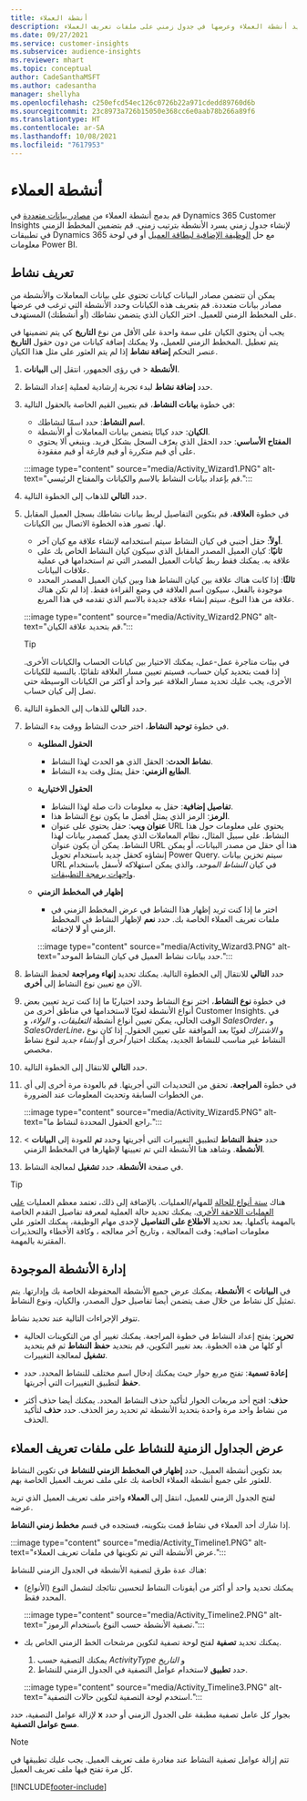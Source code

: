 ```yaml
---
title: أنشطة العملاء
description: تحديد أنشطة العملاء وعرضها في جدول زمني على ملفات تعريف العملاء.
ms.date: 09/27/2021
ms.service: customer-insights
ms.subservice: audience-insights
ms.reviewer: mhart
ms.topic: conceptual
author: CadeSanthaMSFT
ms.author: cadesantha
manager: shellyha
ms.openlocfilehash: c250efcd54ec126c0726b22a971cdedd89760d6b
ms.sourcegitcommit: 23c8973a726b15050e368cc6e0aab78b266a89f6
ms.translationtype: HT
ms.contentlocale: ar-SA
ms.lasthandoff: 10/08/2021
ms.locfileid: "7617953"
---
```

# <a name="customer-activities"></a>أنشطة العملاء

قم بدمج أنشطة العملاء من [مصادر بيانات متعددة](data-sources.md) في Dynamics 365 Customer Insights لإنشاء جدول زمني يسرد الأنشطة بترتيب زمني. قم بتضمين المخطط الزمني في تطبيقات Dynamics 365 مع حل [الوظيفة الإضافية لبطاقة العميل](customer-card-add-in.md) أو في لوحة معلومات Power BI.

## <a name="define-an-activity"></a>تعريف نشاط

يمكن أن تتضمن مصادر البيانات كيانات تحتوي على بيانات المعاملات والأنشطة من مصادر بيانات متعددة. قم بتعريف هذه الكيانات وحدد الأنشطة التي ترغب في عرضها على المخطط الزمني للعميل. اختر الكيان الذي يتضمن نشاطك (أو أنشطتك) المستهدف.

يجب أن يحتوي الكيان على سمة واحدة على الأقل من نوع **التاريخ** كي يتم تضمينها في المخطط الزمني للعميل، ولا يمكنك إضافة كيانات من دون حقول **التاريخ‏‎**. يتم تعطيل عنصر التحكم **إضافة نشاط** إذا لم يتم العثور على مثل هذا الكيان.

1. في رؤى الجمهور، انتقل إلى **البيانات‏‎** > **الأنشطة**.

1. حدد **إضافة نشاط** لبدء تجربة إرشادية لعملية إعداد النشاط.

1. في خطوة **بيانات النشاط**، قم بتعيين القيم الخاصة بالحقول التالية:

   - **اسم النشاط**: حدد اسمًا لنشاطك.
   - **الكيان**: حدد كيانًا يتضمن بيانات المعاملات أو الأنشطة.
   - **المفتاح الأساسي**: حدد الحقل الذي يعرّف السجل بشكل فريد. وينبغي ألا يحتوي على أي قيم متكررة أو قيم فارغة أو قيم مفقودة.

   :::image type="content" source="media/Activity_Wizard1.PNG" alt-text="قم بإعداد بيانات النشاط بالاسم والكيانات والمفتاح الرئيسي.":::

1. حدد **التالي** للذهاب إلى الخطوة التالية.

1. في خطوة **العلاقة**، قم بتكوين التفاصيل لربط بيانات نشاطك بسجل العميل المقابل لها. تصور هذه الخطوة الاتصال بين الكيانات.  

   - **أولاً**: حقل أجنبي في كيان النشاط سيتم استخدامه لإنشاء علاقة مع كيان آخر.
   - **ثانيًا**: كيان العميل المصدر المقابل الذي سيكون كيان النشاط الخاص بك على علاقة به. يمكنك فقط ربط كيانات العميل المصدر التي تم استخدامها في عملية علاقات البيانات.
   - **ثالثًا**: إذا كانت هناك علاقة بين كيان النشاط هذا وبين كيان العميل المصدر المحدد موجودة بالفعل، سيكون اسم العلاقة في وضع القراءة فقط. إذا لم تكن هناك علاقة من هذا النوع، سيتم إنشاء علاقة جديدة بالاسم الذي تقدمه في هذا المربع.

   :::image type="content" source="media/Activity_Wizard2.PNG" alt-text="قم بتحديد علاقة الكيان.":::

   > [!TIP]
   > في بيئات متاجرة عمل-عمل، يمكنك الاختيار بين كيانات الحساب والكيانات الأخرى. إذا قمت بتحديد كيان حساب، فسيتم تعيين مسار العلاقة تلقائيًا. بالنسبة للكيانات الأخرى، يجب عليك تحديد مسار العلاقة عبر واحد أو أكثر من الكيانات الوسيطة حتى تصل إلى كيان حساب.

1. حدد **التالي** للذهاب إلى الخطوة التالية. 

1. في خطوة **توحيد النشاط**، اختر حدث النشاط ووقت بدء النشاط. 
   - **الحقول المطلوبة**
      - **نشاط الحدث**: الحقل الذي هو الحدث لهذا النشاط.
      - **الطابع الزمني**: حقل يمثل وقت بدء النشاط.

   - **الحقول الاختيارية**
      - **تفاصيل إضافية**: حقل به معلومات ذات صلة لهذا النشاط.
      - **الرمز**: الرمز الذي يمثل أفضل ما يكون نوع النشاط هذا.
      - **عنوان ويب**: حقل يحتوي على عنوان URL يحتوي على معلومات حول هذا النشاط. على سبيل المثال، نظام المعاملات الذي يعمل كمصدر بيانات لهذا النشاط. يمكن أن يكون عنوان URL هذا أي حقل من مصدر البيانات، أو يمكن إنشاؤه كحقل جديد باستخدام تحويل Power Query. سيتم تخزين بيانات URL في كيان *النشاط الموحد*، والذي يمكن استهلاكه لأسفل باستخدام [واجهات برمجة التطبيقات](apis.md).

   - **إظهار في المخطط الزمني**
      - اختر ما إذا كنت تريد إظهار هذا النشاط في عرض المخطط الزمني في ملفات تعريف العملاء الخاصة بك. حدد **نعم** لإظهار النشاط في المخطط الزمني أو **لا** لإخفائه.

      :::image type="content" source="media/Activity_Wizard3.PNG" alt-text="حدد بيانات نشاط العميل في كيان النشاط الموحد.":::

1. حدد **التالي** للانتقال إلى الخطوة التالية. يمكنك تحديد **إنهاء ومراجعة** لحفظ النشاط الآن مع تعيين نوع النشاط إلى **أخرى**. 

1. في خطوة **نوع النشاط**، اختر نوع النشاط وحدد اختياريًا ما إذا كنت تريد تعيين بعض أنواع الأنشطة لغويًا لاستخدامها في مناطق أخرى من Customer Insights. في الوقت الحالي، يمكن تعيين أنواع أنشطة *التعليقات*، و *الولاء*، و *SalesOrder*، و *SalesOrderLine*، و *الاشتراك* لغويًا بعد الموافقة على تعيين الحقول. إذا كان نوع النشاط غير مناسب للنشاط الجديد، يمكنك اختيار *أخرى* أو *إنشاء جديد* لنوع نشاط مخصص.

1. حدد **التالي** للانتقال إلى الخطوة التالية. 

1. في خطوة **المراجعة**، تحقق من التحديدات التي أجريتها. قم بالعودة مرة أخرى إلى أي من الخطوات السابقة وتحديث المعلومات عند الضرورة.

   :::image type="content" source="media/Activity_Wizard5.PNG" alt-text="راجع الحقول المحددة لنشاط ما.":::
   
1. حدد **حفظ النشاط** لتطبيق التغييرات التي أجريتها وحدد **تم** للعودة إلى **البيانات** > **الأنشطة**. وشاهد هنا الأنشطة التي تم تعيينها لإظهارها في المخطط الزمني. 

1. في صفحة **الأنشطة**، حدد **تشغيل** لمعالجة النشاط. 

> [!TIP]
> هناك [ستة أنواع للحالة](system.md#status-types) للمهام/العمليات. بالإضافة إلى ذلك، تعتمد معظم العمليات [على العمليات اللاحقة الأخرى](system.md#refresh-policies). يمكنك تحديد حالة العملية لمعرفة تفاصيل التقدم الخاصة بالمهمة بأكملها. بعد تحديد **الاطلاع على التفاصيل** لإحدى مهام الوظيفة، يمكنك العثور علي معلومات اضافيه: وقت المعالجة ، وتاريخ آخر معالجه ، وكافة الأخطاء والتحذيرات المقترنة بالمهمة.


## <a name="manage-existing-activities"></a>إدارة الأنشطة الموجودة

في **البيانات** > **الأنشطة**، يمكنك عرض جميع الأنشطة المحفوظة الخاصة بك وإدارتها. يتم تمثيل كل نشاط من خلال صف يتضمن أيضا تفاصيل حول المصدر، والكيان، ونوع النشاط.

تتوفر الإجراءات التالية عند تحديد نشاط. 

- **تحرير**: يفتح إعداد النشاط في خطوة المراجعة. يمكنك تغيير أي من التكوينات الحالية أو كلها من هذه الخطوة. بعد تغيير التكوين، قم بتحديد **حفظ النشاط** ثم قم بتحديد **تشغيل** لمعالجة التغييرات.

- **إعادة تسمية**: تفتح مربع حوار حيث يمكنك إدخال اسم مختلف للنشاط المحدد. حدد **حفظ** لتطبيق التغييرات التي أجريتها.

- **حذف**: افتح أحد مربعات الحوار لتأكيد حذف النشاط المحدد. يمكنك أيضا حذف أكثر من نشاط واحد مرة واحدة بتحديد الأنشطة ثم تحديد رمز الحذف. حدد **حذف** لتأكيد الحذف.

## <a name="view-activity-timelines-on-customer-profiles"></a>عرض الجداول الزمنية للنشاط على ملفات تعريف العملاء

بعد تكوين أنشطة العميل، حدد **إظهار في المخطط الزمني للنشاط** في تكوين النشاط للعثور على جميع أنشطة العملاء الخاصة بك على ملف تعريف العميل الخاصة بهم.

لفتح الجدول الزمني للعميل، انتقل إلى **العملاء** واختر ملف تعريف العميل الذي تريد عرضه.

إذا شارك أحد العملاء في نشاط قمت بتكوينه، فستجده في قسم **مخطط زمني النشاط**.

:::image type="content" source="media/Activity_Timeline1.PNG" alt-text="عرض الأنشطة التي تم تكوينها في ملفات تعريف العملاء.":::

هناك عدة طرق لتصفية الأنشطة في الجدول الزمني للنشاط:

- يمكنك تحديد واحد أو أكثر من أيقونات النشاط لتحسين نتائجك لتشمل النوع (الأنواع) المحدد فقط.

  :::image type="content" source="media/Activity_Timeline2.PNG" alt-text="تصفية الأنشطة حسب النوع باستخدام الرموز.":::

- يمكنك تحديد **تصفية** لفتح لوحة تصفية لتكوين مرشحات الخط الزمني الخاص بك.

   1. يمكنك التصفية حسب *ActivityType* و *التاريخ*
   1. حدد **تطبيق** لاستخدام عوامل التصفية في الجدول الزمني للنشاط.

   :::image type="content" source="media/Activity_Timeline3.PNG" alt-text="استخدم لوحة التصفية لتكوين حالات التصفية.":::

لإزالة عوامل التصفية، حدد **x** بجوار كل عامل تصفية مطبقة على الجدول الزمني أو حدد **مسح عوامل التصفية**.


> [!NOTE]
> تتم إزالة عوامل تصفية النشاط عند مغادرة ملف تعريف العميل. يجب عليك تطبيقها في كل مرة تفتح فيها ملف تعريف العميل.

[!INCLUDE[footer-include](../includes/footer-banner.md)]
